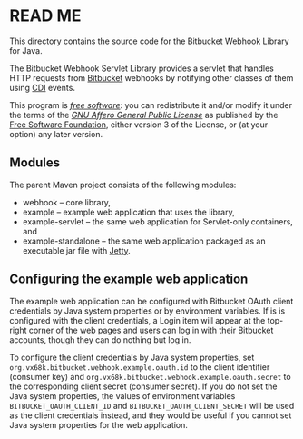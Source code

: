 # READ ME

This directory contains the source code for the Bitbucket Webhook Library for
Java.

The Bitbucket Webhook Servlet Library provides a servlet that handles HTTP
requests from [Bitbucket][] webhooks by notifying other classes of them using
[CDI][] events.

This program is *[free software][]*: you can redistribute it and/or modify it
under the terms of the *[GNU Affero General Public License][]* as published by
the [Free Software Foundation][], either version 3 of the License, or (at your
option) any later version.

[Bitbucket]: <https://bitbucket.org/>
[CDI]: <https://jcp.org/en/jsr/detail?id=299> "JSR 299: Contexts and Dependency Injection for the Java EE platform"
[Free software]: <http://www.gnu.org/philosophy/free-sw.html> "What is free software?"
[GNU Affero General Public License]: <http://www.gnu.org/licenses/agpl.html>
[Free Software Foundation]: <http://www.fsf.org/>

## Modules

The parent Maven project consists of the following modules:

 * webhook – core library,
 * example – example web application that uses the library,
 * example-servlet – the same web application for Servlet-only containers, and
 * example-standalone – the same web application packaged as an executable jar
   file with [Jetty][].

[Jetty]: <https://www.eclipse.org/jetty/>

## Configuring the example web application

The example web application can be configured with Bitbucket OAuth client
credentials by Java system properties or by environment variables.
If is is configured with the client credentials, a Login item will appear at
the top-right corner of the web pages and users can log in with their
Bitbucket accounts, though they can do nothing but log in.

To configure the client credentials by Java system properties, set
`org.vx68k.bitbucket.webhook.example.oauth.id` to the client identifier
(consumer key) and `org.vx68k.bitbucket.webhook.example.oauth.secret` to the
corresponding client secret (consumer secret).
If you do not set the Java system properties, the values of environment
variables `BITBUCKET_OAUTH_CLIENT_ID` and `BITBUCKET_OAUTH_CLIENT_SECRET` will
be used as the client credentials instead, and they would be useful if you
cannot set Java system properties for the web application.
